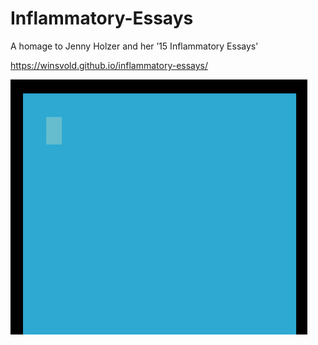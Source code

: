 Inflammatory-Essays
===================
A homage to Jenny Holzer and her ’15 Inflammatory Essays’

https://winsvold.github.io/inflammatory-essays/

![InflammatoryEssays](https://github.com/winsvold/inflammatory-essays/blob/master/wiki/InflammatoryEssays.gif)
